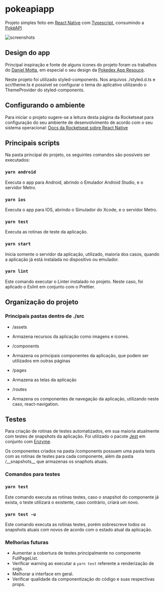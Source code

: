
# pokeapiapp



Projeto simples feito em [React Native](https://reactnative.dev) com [Typescript](https://www.typescriptlang.org), consumindo a [PokéAPI](https://pokeapi.com)

![screenshots](https://user-images.githubusercontent.com/22333534/104534782-afd02600-55f3-11eb-8037-72c3b6a89105.png)

## Design do app



Principal inspiração e fonte de alguns ícones do projeto foram os trabalhos do [Daniel Motta](https://dribbble.com/DanielMots), em especial o seu design da [Pokedex App Resouce](https://www.sketchappsources.com/free-source/3989-pokedex-app-sketch-freebie-resource.html).



Neste projeto foi utilizado styled-components. Nos arquivos ./styled.d.ts e scr/theme.ts é possível se configurar o tema do aplicativo utilizando o ThemeProvider do styled-components.



## Configurando o ambiente



Para iniciar o projeto sugere-se a leitura desta página da Rocketseat para configuração do seu ambiente de desenvolvimento de acordo com o seu sistema operacional: [Docs da Rocketseat sobre React Native](https://react-native.rocketseat.dev)



## Principais scripts



Na pasta principal do projeto, os seguintes comandos são possíveis ser executados:



### `yarn android`



Executa o app para Android, abrindo o Emulador Android Studio, e o servidor Metro.



### `yarn ios`



Executa o app para IOS, abrindo o Simulador do Xcode, e o servidor Metro.



### `yarn test`



Executa as rotinas de teste da aplicação.



### `yarn start`



Inicia somente o servidor da aplicação, utilizado, maioria dos casos, quando a aplicação já está instalada no dispositivo ou emulador.



### `yarn lint`



Este comando executar o Linter instalado no projeto. Neste caso, foi aplicado o Eslint em conjunto com o Prettier.



## Organização do projeto



### Principais pastas dentro de ./src



- /assets

- Armazena recursos da aplicação como imagens e ícones.

- /components

- Armazena os principais componentes da aplicação, que podem ser utilizados em outras páginas

- /pages

- Armazena as telas da aplicação

- /routes

- Armazena os componentes de navegação da aplicação, utilizando neste caso, react-navigation.

## Testes

Para criação de rotinas de testes automatizados, em sua maioria atualmente com testes de snapshots da aplicação. Foi utilizado o pacote [Jest](https://jestjs.io) em conjunto com [Enzyme](https://github.com/enzymejs/enzyme).

Os componentes criados na pasta /components possuem uma pasta tests com as rotinas de testes para cada componente, além da pasta /\_\_snapshots\_\_ que armazenas os snaphots atuais.

### Comandos para testes

### `yarn test`

Este comando executa as rotinas testes, caso o snapshot do componente já exista, o teste utilizará o existente, caso contrário, criará um novo.

### `yarn test -u`

Este comando executa as rotinas testes, porém sobrescreve todos os snapshots atuais com novos de acordo com o estado atual da aplicação.

### Melhorias futuras

 - Aumentar a cobertura de testes principalmente no componente FullPageList.
 - Verificar warning ao executar a `yarn test` referente a renderização de svgs.
 - Melhorar a interface em geral.
 - Verificar qualidade da componentização do código e suas respectivas props.
